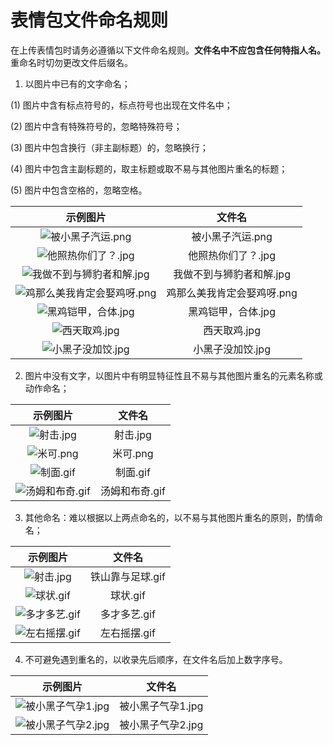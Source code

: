 # 表情包文件命名规则

在上传表情包时请务必遵循以下文件命名规则。**文件名中不应包含任何特指人名。** 重命名时切勿更改文件后缀名。

1. 以图片中已有的文字命名；

(1) 图片中含有标点符号的，标点符号也出现在文件名中；

(2) 图片中含有特殊符号的，忽略特殊符号；

(3) 图片中包含换行（非主副标题）的，忽略换行；

(4) 图片中包含主副标题的，取主标题或取不易与其他图片重名的标题；

(5) 图片中包含空格的，忽略空格。

|示例图片|文件名|
| :----: |  :----: |
| ![被小黑子汽运.png](../still/被小黑子汽运.png) | 被小黑子汽运.png |
| ![他照热你们了？.jpg](../still/他照热你们了？.jpg) | 他照热你们了？.jpg |
| ![我做不到与狮豹者和解.jpg](../still/我做不到与狮豹者和解.jpg) | 我做不到与狮豹者和解.jpg |
| ![鸡那么美我肯定会娶鸡呀.png](../still/鸡那么美我肯定会娶鸡呀.png) | 鸡那么美我肯定会娶鸡呀.png |
| ![黑鸡铠甲，合体.jpg](../still/黑鸡铠甲，合体.jpg) | 黑鸡铠甲，合体.jpg |
| ![西天取鸡.jpg](../still/西天取鸡.jpg) | 西天取鸡.jpg |
| ![小黑子没加饺.jpg](../still/小黑子没加饺.jpg) | 小黑子没加饺.jpg |

2. 图片中没有文字，以图片中有明显特征性且不易与其他图片重名的元素名称或动作命名；

|示例图片|文件名|
| :----: |  :----: |
| ![射击.jpg](../still/射击.jpg) | 射击.jpg |
| ![米可.png](../still/米可.png) | 米可.png |
| ![制面.gif](../gif/制面.gif) | 制面.gif |
| ![汤姆和布奇.gif](../gif/汤姆和布奇.gif) | 汤姆和布奇.gif |

3. 其他命名：难以根据以上两点命名的，以不易与其他图片重名的原则，酌情命名；

|示例图片|文件名|
| :----: |  :----: |
| ![射击.jpg](../gif/铁山靠与足球.gif) | 铁山靠与足球.gif |
| ![球状.gif](../gif/球状.gif) | 球状.gif |
| ![多才多艺.gif](../gif/多才多艺.gif) | 多才多艺.gif |
| ![左右摇摆.gif](../gif/左右摇摆.gif) | 左右摇摆.gif |

4. 不可避免遇到重名的，以收录先后顺序，在文件名后加上数字序号。

|示例图片|文件名|
| :----: |  :----: |
| ![被小黑子气孕1.jpg](../still/被小黑子气孕1.jpg) | 被小黑子气孕1.jpg |
| ![被小黑子气孕2.jpg](../still/被小黑子气孕2.jpg) | 被小黑子气孕2.jpg |

